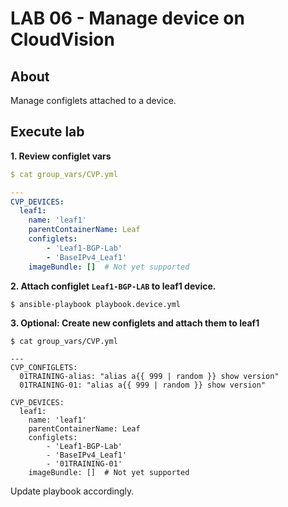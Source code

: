 # LAB 06 - Manage device on CloudVision

## About

Manage configlets attached to a device.

## Execute lab

__1. Review configlet vars__

```yaml
$ cat group_vars/CVP.yml

---
CVP_DEVICES:
  leaf1:
    name: 'leaf1'
    parentContainerName: Leaf
    configlets:
        - 'Leaf1-BGP-Lab'
        - 'BaseIPv4_Leaf1'
    imageBundle: []  # Not yet supported
```

__2. Attach configlet `Leaf1-BGP-LAB` to leaf1 device.__

```shell
$ ansible-playbook playbook.device.yml
```

__3. Optional: Create new configlets and attach them to leaf1__

```shell
$ cat group_vars/CVP.yml

---
CVP_CONFIGLETS:
  01TRAINING-alias: "alias a{{ 999 | random }} show version"
  01TRAINING-01: "alias a{{ 999 | random }} show version"

CVP_DEVICES:
  leaf1:
    name: 'leaf1'
    parentContainerName: Leaf
    configlets:
        - 'Leaf1-BGP-Lab'
        - 'BaseIPv4_Leaf1'
        - '01TRAINING-01'
    imageBundle: []  # Not yet supported
```

Update playbook accordingly.